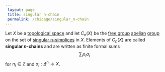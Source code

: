 ```yaml
---
 layout: page
 title: singular n-chain
 permalink: /chicago/singular_n-chain
---
```

Let $X$ be a [topological space](https://mathgloss.github.io/MathGloss/topological_space) and let $C_n(X)$ be the [free group](https://mathgloss.github.io/MathGloss/free_group) [abelian](https://mathgloss.github.io/MathGloss/abelian) [group](https://mathgloss.github.io/MathGloss/group) on the set of [singular n-simplices](https://mathgloss.github.io/MathGloss/singular_n-simplex) in $X$. Elements of $C_n(X)$ are called **singular $n$-chains** and are written as finite formal sums $$\sum_i n_i\sigma_i$$ for $n_i\in\mathbb Z$ and $\sigma_i:\Delta^n\to X$. 

